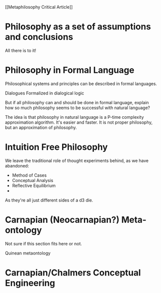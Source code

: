 [[Metaphilosophy Critical Article]]



# Philosophy as a set of assumptions and conclusions


All there is to it!


# Philosophy in Formal Language

Philosophical systems and principles can be described in formal languages. 


Dialogues Formalized in dialogical logic



But if all philosophy can and should be done in formal language, explain how so much philosophy seems to be successful with natural language?

The idea is that philosophy in natural language is a P-time complexity approximation algorithm. It's easier and faster. It is not proper philosophy, but an approximation of philosophy. 


# Intuition Free Philosophy

We leave the traditional role of thought experiments behind, as we have abandoned:

- Method of Cases
- Conceptual Analysis
- Reflective Equilibrium
- 

As they're all just different sides of a d3 die. 

# Carnapian (Neocarnapian?) Meta-ontology

Not sure if this section fits here or not. 

Quinean metaontology


# Carnapian/Chalmers Conceptual Engineering


